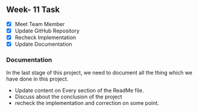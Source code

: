 ## Week- 11 Task
- [x] Meet Team Member 
- [x] Update GitHub Repository 
- [x] Recheck Implementation 
- [x] Update Documentation

### Documentation
In the last stage of this project, we need to document all the thing which we have done in this project.

- Update content on Every section of the ReadMe file.
- Discuss about the conclusion of the project
- recheck the implementation and correction on some point.
